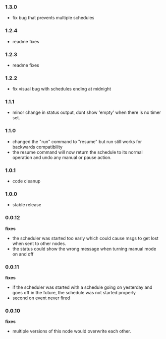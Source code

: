 ### 1.3.0

- fix bug that prevents multiple schedules

### 1.2.4

- readme fixes

### 1.2.3

- readme fixes

### 1.2.2

- fix visual bug with schedules ending at midnight

### 1.1.1

- minor change in status output, dont show 'empty' when there is no timer set.

### 1.1.0

- changed the "run" command to "resume" but run still works for backwards compatibility
- the resume command will now return the schedule to its normal operation and undo any manual or pause action.

### 1.0.1

- code cleanup

### 1.0.0

- stable release

### 0.0.12

**fixes**

- the scheduler was started too early which could cause msgs to get lost when sent to other nodes.
- the status could show the wrong message when turning manual mode on and off

### 0.0.11

**fixes**

- if the scheduler was started with a schedule going on yesterday and goes off in the future, the schedule was not started properly
- second on event never fired

### 0.0.10

**fixes**

- multiple versions of this node would overwrite each other. 


